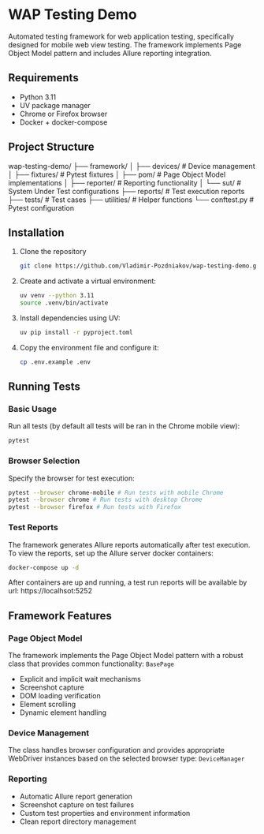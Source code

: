 # WAP Testing Demo

Automated testing framework for web application testing, specifically designed
for mobile web view testing. The framework implements Page Object Model pattern
and includes Allure reporting integration.

## Requirements

- Python 3.11
- UV package manager
- Chrome or Firefox browser
- Docker + docker-compose

## Project Structure
wap-testing-demo/
├── framework/
│ ├── devices/ # Device management
│ ├── fixtures/ # Pytest fixtures
│ ├── pom/ # Page Object Model implementations
│ ├── reporter/ # Reporting functionality
│ └── sut/ # System Under Test configurations
├── reports/ # Test execution reports
├── tests/ # Test cases
├── utilities/ # Helper functions
└── conftest.py # Pytest configuration


## Installation

1. Clone the repository
    ```bash
    git clone https://github.com/Vladimir-Pozdniakov/wap-testing-demo.git
    ```
2. Create and activate a virtual environment:
    ```bash
    uv venv --python 3.11
    source .venv/bin/activate
    ```
3. Install dependencies using UV:
    ```bash
    uv pip install -r pyproject.toml
    ```
4. Copy the environment file and configure it:
    ```bash
    cp .env.example .env
    ```

## Running Tests
### Basic Usage
Run all tests (by default all tests will be ran in the Chrome mobile view):
```bash
pytest
```

### Browser Selection
Specify the browser for test execution:
```bash
pytest --browser chrome-mobile # Run tests with mobile Chrome
pytest --browser chrome # Run tests with desktop Chrome
pytest --browser firefox # Run tests with Firefox
```

### Test Reports
The framework generates Allure reports automatically after test execution.
To view the reports, set up the Allure server docker containers:
```bash
docker-compose up -d
```
After containers are up and running, a test run reports
will be available by url: https://localhsot:5252

## Framework Features
### Page Object Model
The framework implements the Page Object Model pattern with a robust class
that provides common functionality: `BasePage`
- Explicit and implicit wait mechanisms
- Screenshot capture
- DOM loading verification
- Element scrolling
- Dynamic element handling

### Device Management
The class handles browser configuration and provides appropriate
WebDriver instances based on the selected browser type: `DeviceManager`

### Reporting
- Automatic Allure report generation
- Screenshot capture on test failures
- Custom test properties and environment information
- Clean report directory management
